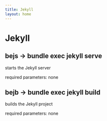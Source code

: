 ```yaml
---
title: Jekyll
layout: home
---
```


# Jekyll

## bejs -> bundle exec jekyll serve

starts the Jekyll server

required parameters: none

## bejb -> bundle exec jekyll build

builds the Jekyll project

required parameters: none

